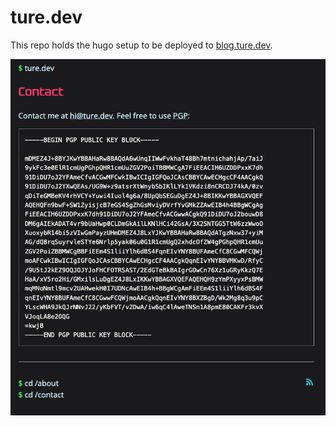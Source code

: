 # ture.dev

This repo holds the hugo setup to be deployed to [blog.ture.dev](https://blog.ture.dev).

![contact](./static/contact_page_screenshot.png)
